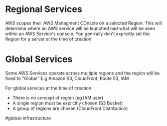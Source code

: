 # Regional Services
AWS scopes their AWS Managment COnsole on a selected Region. This will determine where an AWS service will be launched nad what will be seen within an AWS Service's console. You genrrally don't explicitly set the Region for a server at the time of creation

# Global Services
Some AWS Services operate across multiple regions and the region will be fixed to "Global" E.g Amazon S3, CloudFront, Route 53, IAM

For global services at the time of creation
- There is no concept of region (eg IAM user)
- A single region must be explicitly chosen (S3 Bucket)
- A group of regions are chosen (CloudFront Distribution)

#global-infrastructure 